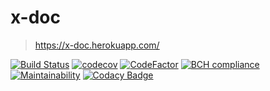 # x-doc

> https://x-doc.herokuapp.com/ 

[![Build Status](https://travis-ci.org/jittagornp/x-doc.svg?branch=master)](https://travis-ci.org/jittagornp/x-doc)
[![codecov](https://codecov.io/gh/jittagornp/x-doc/branch/master/graph/badge.svg)](https://codecov.io/gh/jittagornp/x-doc)
[![CodeFactor](https://www.codefactor.io/repository/github/jittagornp/x-doc/badge)](https://www.codefactor.io/repository/github/jittagornp/x-doc)
[![BCH compliance](https://bettercodehub.com/edge/badge/jittagornp/x-doc?branch=master)](https://bettercodehub.com/)
[![Maintainability](https://api.codeclimate.com/v1/badges/f669974eee9e88a85795/maintainability)](https://codeclimate.com/github/jittagornp/x-doc/maintainability)
[![Codacy Badge](https://api.codacy.com/project/badge/Grade/10a8313dd32c4bba81ecded051753f51)](https://app.codacy.com/app/jittagornp/x-doc?utm_source=github.com&utm_medium=referral&utm_content=jittagornp/x-doc&utm_campaign=Badge_Grade_Dashboard)

